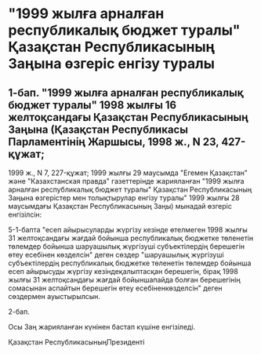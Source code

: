 # "1999 жылға арналған республикалық бюджет туралы" Қазақстан Республикасының Заңына өзгеріс енгізу туралы

## 1-бап. "1999 жылға арналған республикалық бюджет туралы" 1998 жылғы 16 желтоқсандағы Қазақстан Республикасының Заңына (Қазақстан Республикасы Парламентінің Жаршысы, 1998 ж., N 23, 427-құжат;

1999 ж., N 7, 227-құжат; 1999 жылғы 29 маусымда "Егемен Қазақстан" және "Казахстанская правда" газеттерінде жарияланған "1999 жылға арналған республикалық бюджет туралы" Қазақстан Республикасының Заңына өзгерістер мен толықтырулар енгізу туралы" 1999 жылғы 28 маусымдағы Қазақстан Республикасының Заңы) мынадай өзгеріс енгізілсін:

5-1-бапта "есеп айырысуларды жүргізу кезінде өтелмеген 1998 жылғы 31 желтоқсандағы жағдай бойынша республикалық бюджетке төленетін төлемдер бойынша шаруашылық жүргізуші субъектілердің берешегін өтеу есебінен көзделсін" деген сөздер "шаруашылық жүргізуші субъектілердің республикалық бюджетке төленетін төлемдер бойынша есеп айырысуды жүргізу кезіндеқалыптасқан берешегін, бірақ 1998 жылғы 31 желтоқсандағы жағдай бойыншапайда болған берешегінің сомасынан аспайтын берешегін өтеу есебіненкөзделсін" деген сөздермен ауыстырылсын.

2-бап.

Осы Заң жарияланған күнінен бастап күшіне енгізіледі.

Қазақстан РеспубликасыныңПрезиденті

